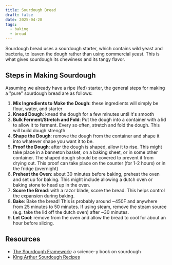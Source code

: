 ```yaml
---
title: Sourdough Bread
draft: false
date: 2025-04-28
tags:
  - baking
  - bread
---
```

Sourdough bread uses a sourdough starter, which contains wild yeast and bacteria, to leaven the dough rather than using commercial yeast. This is what gives sourdough its chewiness and its tangy flavor.

## Steps in Making Sourdough

Assuming we already have a ripe (fed) starter, the general steps for making a "pure" sourdough bread are as follows:
1. **Mix Ingredients to Make the Dough**: these ingredients will simply be flour, water, and starter
2. **Knead Dough**: knead the dough for a few minutes until it's smooth
3. **Bulk Ferment/Stretch and Fold**: Put the dough into a container with a lid to allow it to ferment. Every so often, stretch and fold the dough. This will build dough strength
4. **Shape the Dough**: remove the dough from the container and shape it into whatever shape you want it to be.
5. **Proof the Dough**: after the dough is shaped, allow it to rise. This might take place in a banneton basket, on a baking sheet, or in some other container. The shaped dough should be covered to prevent it from drying out. This proof can take place on the counter (for 1-2 hours) or in the fridge (overnight)
6. **Preheat the Oven**: about 30 minutes before baking, preheat the oven and set up for baking. This might include allowing a dutch oven or baking stone to head up in the oven.
7. **Score the Bread**: with a razor blade, score the bread. This helps control the expansion during baking.
8. **Bake**: Bake the bread! This is probably around ~450F and anywhere from 25 minutes to 50 minutes. If using steam, remove the steam source (e.g. take the lid off the dutch oven) after ~30 minutes.
9. **Let Cool**: remove from the oven and allow the bread to cool for about an hour before slicing.

## Resources

- [The Sourdough Framework](https://www.the-sourdough-framework.com/): a science-y book on sourdough
- [King Arthur Sourdough Recipes](https://www.kingarthurbaking.com/recipes/sourdough)